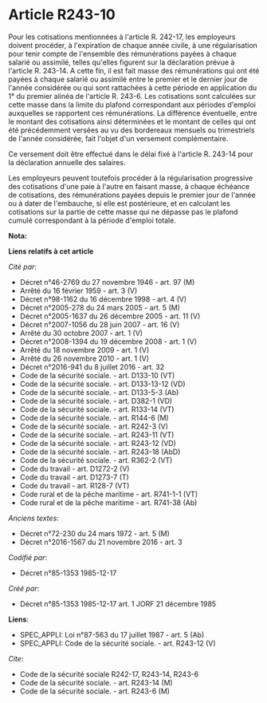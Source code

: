 # Article R243-10

Pour les cotisations mentionnées à l'article R. 242-17, les employeurs doivent procéder, à l'expiration de chaque année
civile, à une régularisation pour tenir compte de l'ensemble des rémunérations payées à chaque salarié ou assimilé, telles
qu'elles figurent sur la déclaration prévue à l'article R. 243-14. A cette fin, il est fait masse des rémunérations qui ont
été payées à chaque salarié ou assimilé entre le premier et le dernier jour de l'année considérée ou qui sont rattachées à
cette période en application du 1° du premier alinéa de l'article R. 243-6. Les cotisations sont calculées sur cette masse
dans la limite du plafond correspondant aux périodes d'emploi auxquelles se rapportent ces rémunérations. La différence
éventuelle, entre le montant des cotisations ainsi déterminées et le montant de celles qui ont été précédemment versées au vu
des bordereaux mensuels ou trimestriels de l'année considérée, fait l'objet d'un versement complémentaire. 

Ce versement doit être effectué dans le délai fixé à l'article R. 243-14 pour la déclaration annuelle des salaires. 

Les employeurs peuvent toutefois procéder à la régularisation progressive des cotisations d'une paie à l'autre en faisant
masse, à chaque échéance de cotisations, des rémunérations payées depuis le premier jour de l'année ou à dater de l'embauche,
si elle est postérieure, et en calculant les cotisations sur la partie de cette masse qui ne dépasse pas le plafond cumulé
correspondant à la période d'emploi totale.

**Nota:**



**Liens relatifs à cet article**

_Cité par_:

  - Décret n°46-2769 du 27 novembre 1946 - art. 97 (M)
  - Arrêté du 16 février 1959 - art. 3 (V)
  - Décret n°98-1162 du 16 décembre 1998 - art. 4 (V)
  - Décret n°2005-278 du 24 mars 2005 - art. 5 (M)
  - Décret n°2005-1637 du 26 décembre 2005 - art. 11 (V)
  - Décret n°2007-1056 du 28 juin 2007 - art. 16 (V)
  - Arrêté du 30 octobre 2007 - art. 1 (V)
  - Décret n°2008-1394 du 19 décembre 2008 - art. 1 (V)
  - Arrêté du 18 novembre 2009 - art. 1 (V)
  - Arrêté du 26 novembre 2010 - art. 1 (V)
  - Décret n°2016-941 du 8 juillet 2016 - art. 32
  - Code de la sécurité sociale. - art. D133-10 (VT)
  - Code de la sécurité sociale. - art. D133-13-12 (VD)
  - Code de la sécurité sociale. - art. D133-5-3 (Ab)
  - Code de la sécurité sociale. - art. D382-1 (VD)
  - Code de la sécurité sociale. - art. R133-14 (VT)
  - Code de la sécurité sociale. - art. R144-6 (M)
  - Code de la sécurité sociale. - art. R242-3 (V)
  - Code de la sécurité sociale. - art. R243-11 (VT)
  - Code de la sécurité sociale. - art. R243-12 (VD)
  - Code de la sécurité sociale. - art. R243-18 (AbD)
  - Code de la sécurité sociale. - art. R362-2 (VT)
  - Code du travail - art. D1272-2 (V)
  - Code du travail - art. D1273-7 (T)
  - Code du travail - art. R128-7 (VT)
  - Code rural et de la pêche maritime - art. R741-1-1 (VT)
  - Code rural et de la pêche maritime - art. R741-38 (Ab)

_Anciens textes_:

  - Décret n°72-230 du 24 mars 1972 - art. 5 (M)
  - Décret n°2016-1567 du 21 novembre 2016 - art. 3

_Codifié par_:

  - Décret n°85-1353 1985-12-17

_Créé par_:

  - Décret n°85-1353 1985-12-17 art. 1 JORF 21 décembre 1985

**Liens**:

  - SPEC_APPLI: Loi n°87-563 du 17 juillet 1987 - art. 5 (Ab)
  - SPEC_APPLI: Code de la sécurité sociale. - art. R243-12 (V)

_Cite_:

  - Code de la sécurité sociale R242-17, R243-14, R243-6
  - Code de la sécurité sociale. - art. R243-14 (M)
  - Code de la sécurité sociale. - art. R243-6 (M)
